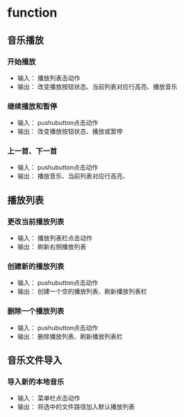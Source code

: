 # function
## 音乐播放
### 开始播放
+ 输入： 播放列表击动作
+ 输出： 改变播放按钮状态、当前列表对应行高亮、播放音乐
### 继续播放和暂停
+ 输入： pushubutton点击动作
+ 输出： 改变播放按钮状态、播放或暂停
### 上一首、下一首
+ 输入： pushubutton点击动作
+ 输出： 播放音乐、当前列表对应行高亮、
## 播放列表
### 更改当前播放列表
+ 输入： 播放列表栏点击动作
+ 输出： 刷新右侧播放列表
### 创建新的播放列表
+ 输入： pushubutton点击动作
+ 输出： 创建一个空的播放列表、刷新播放列表栏
### 删除一个播放列表
+ 输入：  pushubutton点击动作
+ 输出：  删除播放列表、刷新播放列表栏
## 音乐文件导入
### 导入新的本地音乐
+ 输入： 菜单栏点击动作
+ 输出： 将选中的文件路径加入默认播放列表